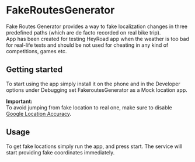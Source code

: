 # FakeRoutesGenerator

Fake Routes Generator provides a way to fake localization changes in three predefined paths (which are de facto recorded on real bike trip).  
App has been created for testing HeyRoad app when the weather is too bad for real-life tests and should be not used for cheating in any kind of competitions, games etc.

## Getting started

To start using the app simply install it on the phone and in the Developer options under Debugging set FakeroutesGenerator as a Mock location app.

**Important:**  
To avoid jumping from fake location to real one, make sure to disable [Google Location Accuracy](https://support.google.com/accounts/answer/3467281?hl=en).

## Usage

To get fake locations simply run the app, and press start. The service will start providing fake coordinates immediately.

